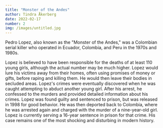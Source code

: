 ```yaml
---
title: "Monster of the Andes"
author: Tindra Åkerberg
date: 2022-02-17
number: 2
img: /images/untitled.jpg
---
```

Pedro Lopez, also known as the "Monster of the Andes," was a Colombian serial killer who operated in Ecuador, Colombia, and Peru in the 1970s and 1980s.
<!--more-->
Lopez is believed to have been responsible for the deaths of at least 110 young girls, although the actual number may be much higher. Lopez would lure his victims away from their homes, often using promises of money or gifts, before raping and killing them. He would then leave their bodies in secluded areas. Lopez's crimes were eventually discovered when he was caught attempting to abduct another young girl. After his arrest, he confessed to the murders and provided detailed information about his crimes. Lopez was found guilty and sentenced to prison, but was released in 1998 for good behavior. He was then deported back to Colombia, where he was arrested again and charged with the murder of a nine-year-old girl. Lopez is currently serving a 16-year sentence in prison for that crime. His case remains one of the most shocking and disturbing in modern history.